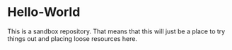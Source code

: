 # Hello-World
This is a sandbox repository.
That means that this will just be a place to try things out and placing loose resources here.
